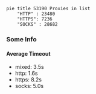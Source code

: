 
```mermaid
pie title 53190 Proxies in list
    "HTTP" : 23480
    "HTTPS": 7236
    "SOCKS" : 28682
```

### Some Info
#### Average Timeout

- mixed: 3.5s
- http: 1.6s
- https: 8.2s
- socks: 5.0s